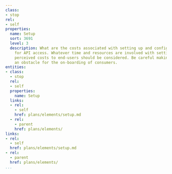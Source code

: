```yaml
---
class:
- stop
rel:
- self
properties:
  name: Setup
  sort: 3691
  level: 3
  description: What are the costs associated with setting up and configuring an account
    for API access. Whatever time and resources are involved with setting up, or even
    perceived costs to end-users should be considered. Be careful making setup costs
    an obstacle for the on-boarding of consumers.
entities:
- class:
  - stop
  rel:
  - self
  properties:
    name: Setup
  links:
  - rel:
    - self
    href: plans/elements/setup.md
  - rel:
    - parent
    href: plans/elements/
links:
- rel:
  - self
  href: plans/elements/setup.md
- rel:
  - parent
  href: plans/elements/
...
```

